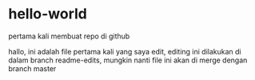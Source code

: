 # hello-world
pertama kali membuat repo di github

hallo, ini adalah file pertama kali yang saya edit, 
editing ini dilakukan di dalam branch readme-edits,
mungkin nanti file ini akan di merge dengan branch master
